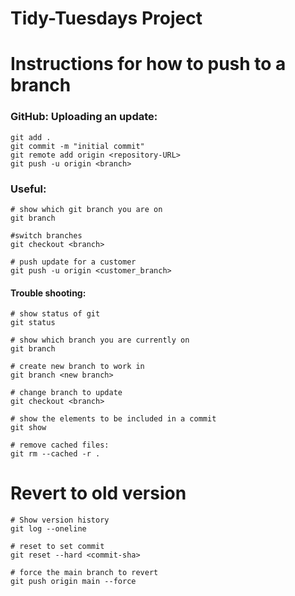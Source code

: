 # Tidy-Tuesdays Project

# Instructions for how to push to a branch

### GitHub: Uploading an update:
```
git add .
git commit -m "initial commit"
git remote add origin <repository-URL>
git push -u origin <branch>
```
### Useful:
```
# show which git branch you are on
git branch

#switch branches
git checkout <branch>

# push update for a customer
git push -u origin <customer_branch>
```
#### Trouble shooting:
```
# show status of git
git status

# show which branch you are currently on
git branch

# create new branch to work in
git branch <new branch>

# change branch to update
git checkout <branch>

# show the elements to be included in a commit
git show

# remove cached files:
git rm --cached -r .
```
# Revert to old version
```
# Show version history
git log --oneline

# reset to set commit
git reset --hard <commit-sha>

# force the main branch to revert
git push origin main --force
```